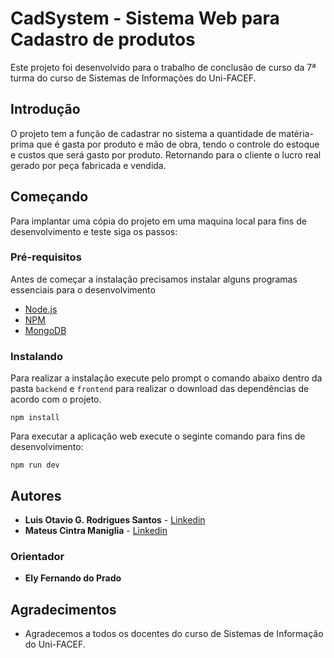# CadSystem - Sistema Web para Cadastro de produtos

Este projeto foi desenvolvido para o trabalho de conclusão de curso da 7ª turma do curso de Sistemas de Informações do Uni-FACEF.

## Introdução

O projeto tem a função de cadastrar no sistema a quantidade de matéria-prima que é gasta por produto e mão de obra, tendo o controle do estoque e custos que será gasto por produto. Retornando para o cliente o lucro real gerado por peça fabricada e vendida.

## Começando

Para implantar uma cópia do projeto em uma maquina local para fins de desenvolvimento e teste siga os passos:

### Pré-requisitos

Antes de começar a instalação precisamos instalar alguns programas essenciais para o desenvolvimento

* [Node.js](https://nodejs.org/en/)
* [NPM](https://www.npmjs.com/)
* [MongoDB](https://www.mongodb.com/)

### Instalando

Para realizar a instalação execute pelo prompt o comando abaixo dentro da pasta `backend` e `frontend` para realizar o download das dependências de acordo com o projeto.

```
npm install
```

Para executar a aplicação web execute o seginte comando para fins de desenvolvimento:

```
npm run dev
```

## Autores

* **Luis Otavio G. Rodrigues Santos** - [Linkedin](https://www.linkedin.com/in/luis-otavio-rodrigues)
* **Mateus Cintra Maniglia** - [Linkedin](https://www.linkedin.com/in/mateus-cintra-8b6a92139/)

### Orientador

* **Ely Fernando do Prado**

## Agradecimentos

* Agradecemos a todos os docentes do curso de Sistemas de Informação do Uni-FACEF.
